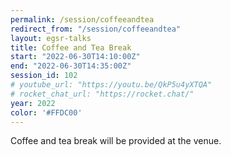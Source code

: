 ```yaml
---
permalink: /session/coffeeandtea
redirect_from: "/session/coffeeandtea"
layout: egsr-talks
title: Coffee and Tea Break
start: "2022-06-30T14:10:00Z"
end: "2022-06-30T14:35:00Z"
session_id: 102
# youtube_url: "https://youtu.be/QkP5u4yXTQA"
# rocket_chat_url: "https://rocket.chat/"
year: 2022
color: '#FFDC00'
---
```

Coffee and tea break will be provided at the venue.
